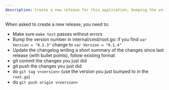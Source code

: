 ```yaml
---
description: Create a new release for this application, bumping the version and updating the changelog
---
```


When asked to create a new release, you need to:
- Make sure `make test` passes without errors
- Bump the version number in internal/cmd/root.go: if you find `var Version = "0.1.3"` change to `var Version = "0.1.4"`
- Update the changelog writing a short summary of the changes since last release (with bullet points), follow existing format
- git commit the changes you just did
- git push the changes you just did
- do `git tag v<version>` (use the version you just bumped to in the `root.go`)
- do `git push origin v<version>`
